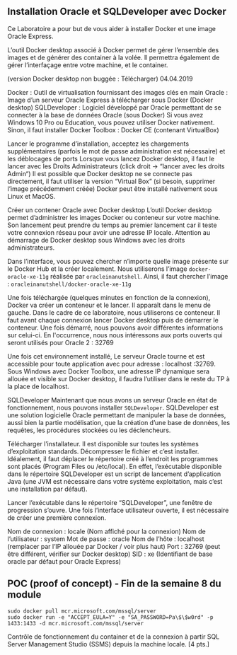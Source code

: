 ## Installation Oracle et SQLDeveloper avec Docker
Ce Laboratoire a pour but de vous aider à installer Docker et une image Oracle Express.

L’outil Docker desktop associé à Docker permet de gérer l’ensemble des images et de générer des container à la volée. Il permettra également de gérer l’interfaçage entre votre machine, et le container.

(version Docker desktop non buggée : Télécharger) 04.04.2019

Docker : Outil de virtualisation fournissant des images clés en main
Oracle : Image d’un serveur Oracle Express à télécharger sous Docker (Docker desktop)
SQLDeveloper : Logiciel développé par Oracle permettant de se connecter à la base de données Oracle (sous Docker)
Si vous avez Windows 10 Pro ou Education, vous pouvez utiliser Docker nativement. Sinon, il faut installer Docker Toolbox : Docker CE (contenant VirtualBox)

Lancer le programme d’installation, acceptez les chargements supplémentaires (parfois le mot de passe administration est nécessaire) et les déblocages de ports
Lorsque vous lancez Docker desktop, il faut le lancer avec les Droits Administrateurs (click droit -> “lancer avec les droits Admin“)
Il est possible que Docker desktop ne se connecte pas directement, il faut utiliser la version “Virtual Box” (si besoin, supprimer l’image précédemment créée)
Docker peut être installé nativement sous Linux et MacOS.

Créer un contener Oracle avec Docker desktop
L’outil Docker desktop permet d’administrer les images Docker ou conteneur sur votre machine. Son lancement peut prendre du temps au premier lancement car il teste votre connexion réseau pour avoir une adresse IP locale. Attention au démarrage de Docker desktop sous Windows avec les droits administrateurs.

Dans l’interface, vous pouvez chercher n’importe quelle image présente sur le Docker Hub et la créer localement. Nous utiliserons l’image `docker-oracle-xe-11g` réalisée par `oracleinanutshell`. Ainsi, il faut chercher l’image : `oracleinanutshell/docker-oracle-xe-11g`

Une fois téléchargée (quelques minutes en fonction de la connexion), Docker va créer un conteneur et le lancer. Il apparaît dans le menu de gauche. Dans le cadre de ce laboratoire, nous utiliserons ce conteneur. Il faut avant chaque connexion lancer Docker desktop puis de démarrer le conteneur. Une fois démarré, nous pouvons avoir différentes informations sur celui-ci. En l'occurrence, nous nous intéressons aux ports ouverts qui seront utilisés pour Oracle 2 : 32769

Une fois cet environnement installé, Le serveur Oracle tourne et est accessible pour toute application avec pour adresse : localhost :32769. Sous Windows avec Docker Toolbox, une adresse IP dynamique sera allouée et visible sur Docker desktop, il faudra l’utiliser dans le reste du TP à la place de localhost.

SQLDeveloper
Maintenant que nous avons un serveur Oracle en état de fonctionnement, nous pouvons installer `SQLDeveloper`. SQLDeveloper est une solution logicielle Oracle permettant de manipuler la base de données, aussi bien la partie modélisation, que la création d’une base de données, les requêtes, les procédures stockées ou les déclencheurs.

Télécharger l’installateur. Il est disponible sur toutes les systèmes d’exploitation standards. Décompresser le fichier et c’est installer. Idéalement, il faut déplacer le répertoire créé à l’endroit les programmes sont placés (Program Files ou /etc/local). En effet, l’exécutable disponible dans le répertoire SQLDeveloper est un script de lancement d’application Java (une JVM est nécessaire dans votre système exploitation, mais c’est une installation par défaut).

Lancer l’exécutable dans le répertoire “SQLDeveloper”, une fenêtre de progression s’ouvre. Une fois l’interface utilisateur ouverte, il est nécessaire de créer une première connexion.

Nom de connexion : locale (Nom affiché pour la connexion)
Nom de l’utilisateur : system
Mot de passe : oracle
Nom de l’hôte : localhost (remplacer par l’IP allouée par Docker / voir plus haut)
Port : 32769 (peut être différent, vérifier sur Docker desktop)
SID : xe (Identifiant de base oracle par défaut pour Oracle Express)

## POC (proof of concept) - Fin de la semaine 8 du module

```
sudo docker pull mcr.microsoft.com/mssql/server
sudo docker run -e "ACCEPT_EULA=Y" -e "SA_PASSWORD=Pa\$\$w0rd" -p 1433:1433 -d mcr.microsoft.com/mssql/server
```

Contrôle de fonctionnement du container et de la connexion à partir SQL Server Management Studio (SSMS) depuis la machine locale. [4 pts.]